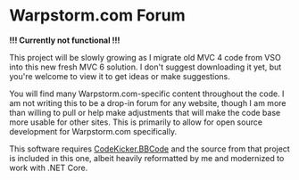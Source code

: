 # Warpstorm.com Forum

**!!! Currently not functional !!!**

This project will be slowly growing as I migrate old MVC 4 code from VSO into this new fresh MVC 6 solution. I don't suggest downloading it yet, but you're welcome to view it to get ideas or make suggestions.

You will find many Warpstorm.com-specific content throughout the code. I am not writing this to be a drop-in forum for any website, though I am more than willing to pull or help make adjustments that will make the code base more usable for other sites. This is primarily to allow for open source development for Warpstorm.com specifically.

This software requires [CodeKicker.BBCode](http://codekicker.de/) and the source from that project is included in this one, albeit heavily reformatted by me and modernized to work with .NET Core.

